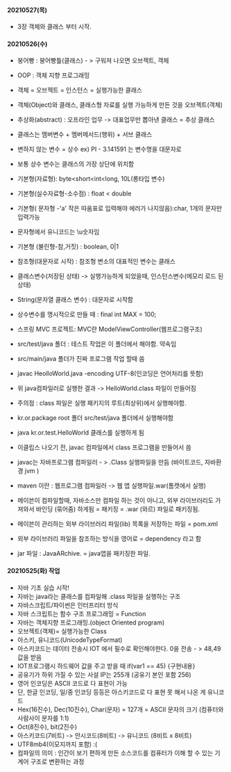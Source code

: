 #### 20210527(목)
- 3장 객체와 클래스 부터 시작.

#### 20210526(수)
- 붕어빵 : 붕어빵틀(클래스) - > 구워져 나오면 오브젝트, 객체
- OOP : 객체 지향 프로그래밍
- 객체 = 오브젝트 = 인스턴스 = 실행가능한 클래스
- 객체(Object)와 클래스, 클래스형 자료를 실행 가능하게 만든 것을 오브젝트(객체)
- 추상화(abstract) : 오프라인 업무 -> 대표업무만 뽑아낸 클래스 = 추상 클래스
- 클래스는 멤버변수 + 멤버메서드(행위) + 서브 클래스
- 변하지 않는 변수 = 상수 ex) PI - 3.141591 는 변수명을 대문자로
- 보통 상수 변수는 클래스의 가장 상단에 위치함
- 기본형(자료형): byte<short<int<long, 10L(롱타입 변수)
- 기본형(실수자료형-소수점) : float < double
- 기본형( 문자형 -'a' 작은 따옴표로 입력해야 에러가 나지않음):char, 1개의 문자만 입력가능
- 문자형에서 유니코드는 \u숫자임
- 기본형 (불린형-참,거짓) : boolean, 0|1
- 참조형(대문자로 시작) : 참조형 변소의 대표적인 변수는 클래스
- 클래스변수(저장된 상태) -> 실행가능하게 되었을때, 인스턴스변수(메모리 로드 된 상태)
- String(문자열 클래스 변수) : 대문자로 시작함
- 상수변수를 명시적으로 만들 때 : final int MAX = 100;


- 스프링 MVC 프로젝트: MVC란 ModelViewController(웹프로그램구조)
- src/test/java 폴더 : 테스트 작업은 이 폴더에서 해야함. 약속임
- src/main/java 폴더가 진짜 프로그램 작업 할때 씀
- javac HeolloWorld.java -encoding UTF-8(인코딩은 언어처리를 뜻함)
- 위 java컴파일러로 실행한 결과 -> HelloWorld.class 파일이 만들어짐
- 주의점 : class 파일은 실행 패키지의 루트(최상위)에서 실행해야함.
- kr.or.package root 폴더 src/test/java 폴더에서 실행해야함
- java kr.or.test.HelloWorld 클래스를 실행하게 됨
- 이클립스 나오기 전, javac 컴파일에서 class 프로그램을 만들어서 씀
- javac는 자바프로그램 컴파일러 - > .Class 실행파일을 만듬 (바이트코드, 자바환경 jvm )
- maven 이란 : 웹프로그램 컴파일러 -> 웹 앱 실행파일.war(톰캣에서 실행)
- 메이븐이 컴파일할때, 자바소스만 컴파일 하는 것이 아니고, 외부 라이브러리도 가져와서 바인딩 (묶어줌) 하게됨 = 패키징 = .war (와르) 파일로 패키징됨.
- 메이븐이 관리하는 외부 라이브러리 파일(lib) 목록을 저장하는 파일 = pom.xml
- 외부 라이브러리 파일을 참조하는 방식을 영어로 = dependency 라고 함
- jar 파일 : JavaARchive. = java앱을 패키징한 파일.


#### 20210525(화) 작업
- 자바 기초 실습 시작! 
- 자바는 java라는 클래스를 컴파일해 .class 파일을 실행하는 구조
- 자바스크립트/파이썬은 인터프리터 방식
- 자바 스크립트는 함수 구조 프로그래밍 = Function
- 자바는 객체지향 프로그래밍.(object Oriented program)
- 오브젝트(객체)= 실행가능한 Class
- 아스키, 유니코드(UnicodeTypeFormat)
- 아스키코드는 데이터 전송시 IOT 에서 필수로 확인해야한다. 0을 전송 - > 48,49 값을 받음
- IOT프로그램시 하드웨어 값을 주고 받을 때 if(var1 == 45) {구현내용}
- 공유기가 하위 가질 수 있는 사설 IP는 255개 (공유기 본인 포함 256)
- 영어 인코딩은 ASCII 코드로 다 표현이 가능
- 단, 한글 인코딩, 일/중 인코딩 등등은 아스키코드로 다 표현 못 해서 나온 게 유니코드
- Hex(16진수), Dec(10진수), Char(문자) = 127개 = ASCII 문자의 크기 (컴퓨터와 사람사이 문자를 1:1)
- Oct(8진수), bit(2진수)
- 아스키코드(7비트) -> 안시코드(8비트) -> 유니코드 (8비트 x 8비트)
- UTF8mb4(이모지까지 포함) :(
- 컴파일의 의미 : 인간이 보기 편하게 만든 소스코드를 컴퓨터가 이해 할 수 있는 기계어 구조로 변환하는 과정
